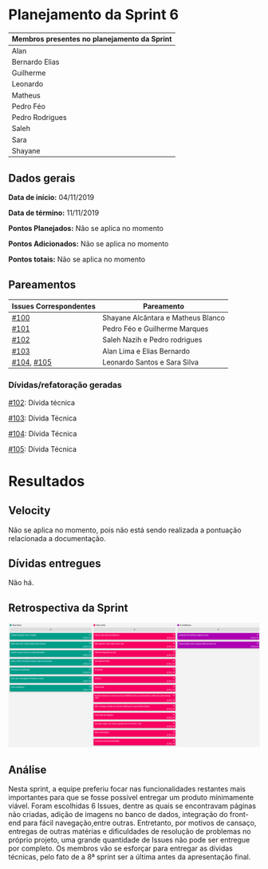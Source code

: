 # Planejamento da Sprint 6

| Membros presentes no planejamento da Sprint |
| ------------------------------------------- |
| Alan                                        |
| Bernardo Elias                              |
| Guilherme                                   |
| Leonardo                                    |
| Matheus                                     |
| Pedro Féo                                   |
| Pedro Rodrigues                             |
| Saleh                                       |
| Sara                                        |
| Shayane                                     |

## Dados gerais

**Data de início:** 04/11/2019

**Data de término:** 11/11/2019

**Pontos Planejados:** Não se aplica no momento

**Pontos Adicionados:** Não se aplica no momento

**Pontos totais:** Não se aplica no momento

## Pareamentos

| Issues Correspondentes                                                                                                       | Pareamento                         |
| ---------------------------------------------------------------------------------------------------------------------------- | ---------------------------------- |
| [#100](https://github.com/fga-desenho-2019-2/Wiki/issues/100)                                                                | Shayane Alcântara e Matheus Blanco |
| [#101](https://github.com/fga-desenho-2019-2/Wiki/issues/101)                                                                | Pedro Féo e Guilherme Marques      |
| [#102](https://github.com/fga-desenho-2019-2/Wiki/issues/102)                                                                | Saleh Nazih e Pedro rodrigues      |
| [#103](https://github.com/fga-desenho-2019-2/Wiki/issues/103)                                                                | Alan Lima e Elias Bernardo         |
| [#104](https://github.com/fga-desenho-2019-2/Wiki/issues/104), [#105](https://github.com/fga-desenho-2019-2/Wiki/issues/105) | Leonardo Santos e Sara Silva       |

### Dívidas/refatoração geradas

[#102](https://github.com/fga-desenho-2019-2/Wiki/issues/102): Dívida técnica

[#103](https://github.com/fga-desenho-2019-2/Wiki/issues/103): Dívida Técnica

[#104](https://github.com/fga-desenho-2019-2/Wiki/issues/104): Dívida Técnica

[#105](https://github.com/fga-desenho-2019-2/Wiki/issues/105): Dívida Técnica

# Resultados

## Velocity

Não se aplica no momento, pois não está sendo realizada a pontuação relacionada a documentação.

## Dívidas entregues

Não há.

## Retrospectiva da Sprint

![../gerencia/img/retrospectiva7.png](../gerencia/img/retrospectiva7.png)

## Análise

Nesta sprint, a equipe preferiu focar nas funcionalidades restantes mais importantes para que se fosse possível entregar um produto mínimamente viável. Foram escolhidas 6 Issues, dentre as quais se encontravam páginas não criadas, adição de imagens no banco de dados, integração do front-end para fácil navegação,entre outras. Entretanto, por motivos de cansaço, entregas de outras matérias e dificuldades de resolução de problemas no próprio projeto, uma grande quantidade de Issues não pode ser entregue por completo. Os membros vão se esforçar para entregar as dívidas técnicas, pelo fato de a 8ª sprint ser a última antes da apresentação final.

